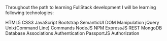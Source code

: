 Throughout the path to learning FullStack development I will be learning following technologies:

HTML5
CSS3
JavaScript
Bootstrap
SemanticUI
DOM Manipulation
jQuery
Unix(Command Line) Commands
NodeJS
NPM
ExpressJS
REST
MongoDB
Database Associations
Authentication
PassportJS
Authorization
